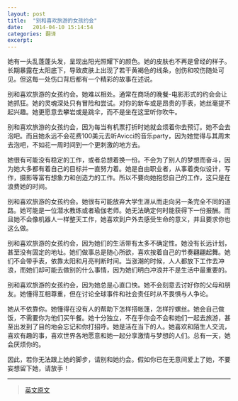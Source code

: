 ```yaml
---
layout: post
title:  "别和喜欢旅游的女孩约会"
date:   2014-04-10 15:14:54
categories: 翻译
excerpt: 
---
```


她有一头乱蓬蓬头发，呈现出阳光照耀下的颜色。她的皮肤也不再是曾经的样子。长期暴露在太阳底下，导致皮肤上出现了若干黄褐色的线条，创伤和咬伤随处可见。但这每一处伤口背后都有一个精彩的故事在述说。

别和喜欢旅游的女孩约会。她难以相处。通常在商场的晚餐-电影形式的约会会让她抓狂。她的灵魂深处只有冒险和尝试。对你的新车或是昂贵的手表，她丝毫提不起兴趣。她更愿意去攀岩或是跳伞，而不是坐在这里听你吹牛。

别和喜欢旅游的女孩约会，因为每当有机票打折时她就会烦着你去预订。她不会去泡吧。而且她永远不会花费100美元去听Avicci的音乐party，因为她觉得与其周末去泡吧，不如花一周时间到一个更刺激的地方去。

她很有可能没有稳定的工作，或者总想着换一份。不会为了别人的梦想而奋斗，因为她大多都有着自己的目标并一直努力着。她是自由职业者，从事着类似设计，写作，摄影等富有想象力和创造力的工作。所以不要向她抱怨自己的工作，这只是在浪费她的时间。

别和喜欢旅游的女孩约会。她很有可能放弃大学生涯从而走向另一条完全不同的道路。她可能是一位潜水教练或者瑜伽老师。她无法确定何时能获得下一份报酬。而且她不会像机器人一样整天工作，她喜欢到户外去感受生命的意义，并且要求你也这么做。

别和喜欢旅游的女孩约会，因为她们的生活带有太多不确定性。她没有长远计划，甚至没有固定的地址。她们做事总是随心所欲，喜欢按着自己的节奏翩翩起舞。她们不会带手表，依靠太阳和月亮判断时间。当涨潮的时候，人人都放下工作去冲浪，而她们却可能去做别的什么事情，因为她们明白冲浪并不是生活中最重要的。

别和喜欢旅游的女孩约会，因为她总是心直口快。她不会刻意去讨好你的父母和朋友。她懂得互相尊重，但在讨论全球事件和社会责任时从不畏惧与人争论。

她从不依靠你。她懂得在没有人的帮助下怎样搭帐篷，怎样拧螺丝。她会自己做饭，不需要你为他们买午餐。她十分独立，不在乎你会不会和她们一起去旅游，甚至出发到了目的地会忘记和你打招呼。她是活在当下的人。她喜欢和陌生人交流，喜欢有趣的事，喜欢世界各地愿意和她一起分享激情与梦想的人们。总有一天，她会厌烦你的。

因此，若你无法跟上她的脚步，请别和她约会。假如你已在无意间爱上了她，不要妄想留下她，请放手！

------

> [英文原文](https://medium.com/better-humans/802c49b9141c)